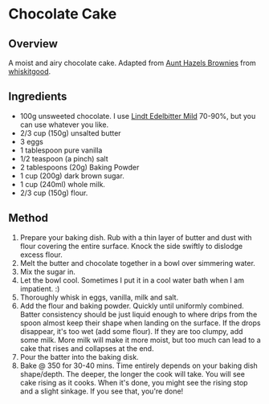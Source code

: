 # Chocolate Cake

## Overview
A moist and airy chocolate cake. Adapted from [Aunt Hazels Brownies](https://github.com/whiskitgood/recipes/blob/master/docs/aunt-hazels-brownies.md) from [whiskitgood](https://github.com/whiskitgood).

## Ingredients 

- 100g unsweeted chocolate. I use [Lindt Edelbitter Mild](https://www.lindt.de/catalog/product/view/id/6628/) 70-90%, but you can use whatever you like.
- 2/3 cup (150g) unsalted butter
- 3 eggs
- 1 tablespoon pure vanilla
- 1/2 teaspoon (a pinch) salt
- 2 tablespoons (20g) Baking Powder
- 1 cup (200g) dark brown sugar.
- 1 cup (240ml) whole milk.
- 2/3 cup (150g) flour.


## Method

1) Prepare your baking dish. Rub with a thin layer of butter and dust with flour covering the entire surface. Knock the side swiftly to dislodge excess flour. 
1) Melt the butter and chocolate together in a bowl over simmering water. 
2) Mix the sugar in.
3) Let the bowl cool. Sometimes I put it in a cool water bath when I am impatient. :)
4) Thoroughly whisk in eggs, vanilla, milk and salt.
5) Add the flour and baking powder. Quickly until uniformly combined. Batter consistency should be just liquid enough to where drips from the spoon almost keep their shape when landing on the surface. If the drops disappear, it's too wet (add some flour). If they are too clumpy, add some milk. More milk will make it more moist, but too much can lead to a cake that rises and collapses at the end. 
6) Pour the batter into the baking disk. 
7) Bake @ 350 for 30-40 mins. Time entirely depends on your baking dish shape/depth. The deeper, the longer the cook will take. You will see cake rising as it cooks. When it's done, you might see the rising stop and a slight sinkage. If you see that, you're done!
